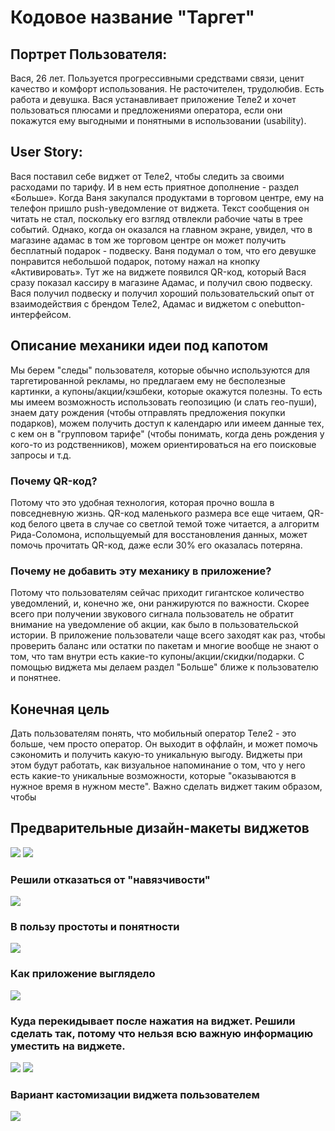 # Кодовое название "Таргет"

## Портрет Пользователя:
Вася, 26 лет. Пользуется прогрессивными средствами связи, ценит качество и комфорт использования. Не расточителен, трудолюбив. Есть работа и девушка. Вася устанавливает приложение Теле2 и хочет пользоваться плюсами и предложениями оператора, если они покажутся ему выгодными и понятными в использовании (usability).

## User Story:
Вася поставил себе виджет от Теле2, чтобы следить за своими расходами по тарифу. И в нем есть приятное дополнение - раздел «Больше».
Когда Ваня закупался продуктами в торговом центре, ему на телефон пришло push-уведомление от виджета. Текст сообщения он читать не стал, поскольку его взгляд отвлекли рабочие чаты в трее событий. Однако, когда он оказался на главном экране, увидел, что в магазине адамас в том же торговом центре он может получить бесплатный подарок - подвеску. Ваня подумал о том, что его девушке понравится небольшой подарок, потому нажал на кнопку «Активировать». Тут же на виджете появился QR-код, который Вася сразу показал кассиру в магазине Адамас, и получил свою подвеску. Вася получил подвеску и получил хороший пользовательский опыт от взаимодействия с брендом Теле2, Адамас и виджетом с onebutton-интерфейсом.

## Описание механики идеи под капотом
Мы берем "следы" пользователя, которые обычно используются для таргетированной рекламы, но предлагаем ему не бесполезные картинки, а купоны/акции/кэшбеки, которые окажутся полезны. То есть мы имеем возможность использовать геопозицию (и слать гео-пуши), знаем дату рождения (чтобы отправлять предложения покупки подарков), можем получить доступ к календарю или имеем данные тех, с кем он в "групповом тарифе" (чтобы понимать, когда день рождения у кого-то из родственников), можем ориентироваться на его поисковые запросы и т.д. 

### Почему QR-код?
Потому что это удобная технология, которая прочно вошла в повседневную жизнь. QR-код маленького размера все еще читаем, QR-код белого цвета в случае со светлой темой тоже читается, а алгоритм Рида-Соломона, испольщуемый для восстановления данных, может помочь прочитать QR-код, даже если 30% его оказалась потеряна.

### Почему не добавить эту механику в приложение?
Потому что пользователям сейчас приходит гигантское количество уведомлений, и, конечно же, они ранжируются по важности. Скорее всего при получении звукового сигнала пользователь не обратит внимание на уведомление об акции, как было в пользовательской истории. В приложение пользователи чаще всего заходят как раз, чтобы проверить баланс или остатки по пакетам и многие вообще не знают о том, что там внутри есть какие-то купоны/акции/скидки/подарки. С помощью виджета мы делаем раздел "Больше" ближе к пользователю и понятнее. 

## Конечная цель
Дать пользователям понять, что мобильный оператор Теле2 - это больше, чем просто оператор. Он выходит в оффлайн, и может помочь сэкономить и получить какую-то уникальную выгоду. Виджеты при этом будут работать, как визуальное напоминание о том, что у него есть какие-то уникальные возможности, которые "оказываются в нужное время в нужном месте". Важно сделать виджет таким образом, чтобы 

## Предварительные дизайн-макеты виджетов


![](doc/Widget_1.png)
![](doc/Widget_2_activated.png)

### Решили отказаться от "навязчивости"
![](doc/Widget_3_Large_1st_try.png)


### В пользу простоты и понятности
![](doc/Widget_3_Large_2nd_try.png)

### Как приложение выглядело
![](doc/Application_default.png)

### Куда перекидывает после нажатия на виджет. Решили сделать так, потому что нельзя всю важную информацию уместить на виджете.
![](doc/Application_QR_activation.png)
![](doc/Widget_settings.png)

### Вариант кастомизации виджета пользователем
![](doc/Widget_2_activated_2.png)

